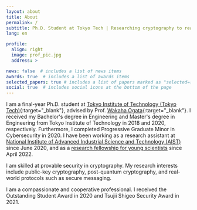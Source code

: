 ```yaml
---
layout: about
title: About
permalink: /
subtitle: Ph.D. Student at Tokyo Tech | Researching cryptography to realize a secure world!
lang: en

profile:
  align: right
  image: prof_pic.jpg
  address: >

news: false  # includes a list of news items
awards: true  # includes a list of awards items
selected_papers: true # includes a list of papers marked as "selected={true}"
social: true  # includes social icons at the bottom of the page
---
```



I am a final-year Ph.D. student at [Tokyo Institute of Technology (Tokyo Tech)](https://www.titech.ac.jp/english){:target="\_blank"}, advised by Prof. [Wakaha Ogata](http://www.security.mot.titech.ac.jp/users/wakaha/index.html){:target="\_blank"}.
I received my Bachelor's degree in Engineering and Master's degree in Engineering from Tokyo Institute of Technology in 2018 and 2020, respectively. Furthermore, I completed Progressive Graduate Minor in Cybersecurity in 2020.
I have been working as a research assistant at [National Institute of Advanced Industrial Science and Technology (AIST)](https://www.aist.go.jp/index_en.html) since June 2020, and as a [research fellowship for young scientists](https://www.jsps.go.jp/english/e-pd/index.html) since April 2022.

I am skilled at provable security in cryptography. My research interests include public-key cryptography, post-quantum cryptography, and real-world protocols such as secure messaging.

I am a compassionate and cooperative professional.
I received the Outstanding Student Award in 2020 and Tsujii Shigeo Security Award in 2021.
